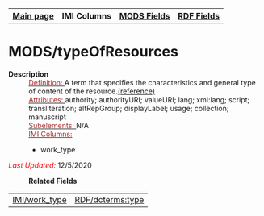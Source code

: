 <!DOCTYPE html>
<html>

<body>
<table style="width:100%">
  <tr>
    <th><a href="index.md">Main page</a></th>
	<th>IMI Columns</th>
    <th><a href="MODS.md">MODS Fields</a></th>
    <th><a href="#">RDF Fields</a></th>
  </tr>
</table>



<h1>MODS/typeOfResources</h1>
<dl>
  <dt><b>Description</b></dt>
  <dd><ins><font color="brown">Definition: </font></ins>A term that specifies the characteristics and general type of content of the resource.<a href="http://www.loc.gov/standards/mods/userguide/typeofresource.md">(reference)</a></dd>
  <dd><ins><font color="brown">Attributes: </font></ins>authority; authorityURI; valueURI; lang; xml:lang; script; transliteration; altRepGroup; displayLabel; usage; collection; manuscript</dd>
  <dd><ins><font color="brown">Subelements: </font></ins>N/A</dd>
  <dd><ins><font color="brown">IMI Columns: </font></ins>
	<ul>
		<li>work_type</li>
		</ul>
	</dd>
	<p><font color="red"><i>Last Updated: </i></font>12/5/2020</p>
</dl>
<dl>
<dd><b>Related Fields</b></dd>
	<table>
		<td><a href="work_type.md">IMI/work_type</a></td>
		<td><a href="rdf.type.md">RDF/dcterms:type</a></td>
	</table>
</dl>
</body>
</html>